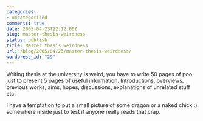```yaml
---
categories:
- uncategorized
comments: true
date: 2005-04-23T22:12:00Z
slug: master-thesis-weirdness
status: publish
title: Master thesis weirdness
url: /blog/2005/04/23/master-thesis-weirdness/
wordpress_id: "29"
---
```


Writing thesis at the university is weird, you have to write 50 pages of poo just to present 5 pages of useful information. Introductions, overviews, previous works, aims, hopes, discussions, explanations of unrelated stuff etc.

I have a temptation to put a small picture of some dragon or a naked chick :) somewhere inside just to test if anyone really reads that crap.

